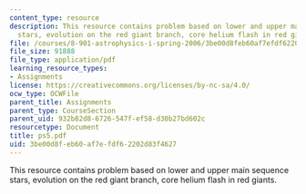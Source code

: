 ```yaml
---
content_type: resource
description: This resource contains problem based on lower and upper main sequence
  stars, evolution on the red giant branch, core helium flash in red giants.
file: /courses/8-901-astrophysics-i-spring-2006/3be00d8feb60af7efdf62202d83f4627_ps5.pdf
file_size: 91888
file_type: application/pdf
learning_resource_types:
- Assignments
license: https://creativecommons.org/licenses/by-nc-sa/4.0/
ocw_type: OCWFile
parent_title: Assignments
parent_type: CourseSection
parent_uid: 932b82d8-6726-547f-ef58-d30b27bd602c
resourcetype: Document
title: ps5.pdf
uid: 3be00d8f-eb60-af7e-fdf6-2202d83f4627
---
```

This resource contains problem based on lower and upper main sequence stars, evolution on the red giant branch, core helium flash in red giants.